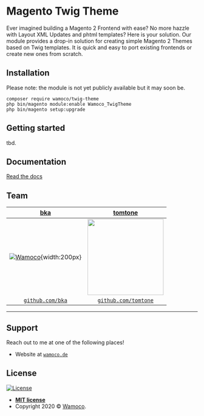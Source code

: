 # Magento Twig Theme

Ever imagined building a Magento 2 Frontend with ease? No more hazzle with Layout XML Updates and phtml templates? Here is your solution. Our module provides a drop-in solution for creating simple Magento 2 Themes based on Twig templates. It is quick and easy to port existing frontends or create new ones from scratch.

## Installation

Please note: the module is not yet publicly available but it may soon be.

    composer require wamoco/twig-theme
    php bin/magento module:enable Wamoco_TwigTheme
    php bin/magento setup:upgrade

## Getting started

tbd.

## Documentation

[Read the docs](https://wamoco.github.io/magento-twig-theme-docs)

## Team

| <a href="https://github.com/bka" target="_blank">**bka**</a> | <a href="https://github.com/tomtone" target="_blank">**tomtone**</a> |
| :---: |:---:|
| [![Wamoco](https://avatars2.githubusercontent.com/u/584644?s=200&v=3)](https://github.com/bka){width:200px}    | <img src="https://avatars2.githubusercontent.com/u/2018438?s=200&v=3" width="200"> |
| <a href="http://github.com/bka" target="_blank">`github.com/bka`</a> | <a href="http://github.com/tomtone" target="_blank">`github.com/tomtone`</a> |

---

## Support

Reach out to me at one of the following places!

- Website at <a href="https://www.wamoco.de" target="_blank">`wamoco.de`</a>

## License

[![License](http://img.shields.io/:license-mit-blue.svg?style=flat-square)](http://badges.mit-license.org)

- **[MIT license](http://opensource.org/licenses/mit-license.php)**
- Copyright 2020 © <a href="https://wamoco.de" target="_blank">Wamoco</a>.
